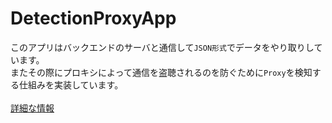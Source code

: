# DetectionProxyApp
このアプリはバックエンドのサーバと通信して`JSON形式`でデータをやり取りしています。<br>
またその際にプロキシによって通信を盗聴されるのを防ぐために`Proxy`を検知する仕組みを実装しています。<br>
<br>
[詳細な情報](https://www.notion.so/DetectionProxyApp-7abb9ac015124c8398ae971742844307)
